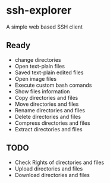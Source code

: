 # ssh-explorer
A simple web based SSH client

## Ready
* change directories
* Open text-plain files
* Saved text-plain edited files
* Open image files
* Execute custom bash comands
* Show files information
* Copy directories and files
* Move directories and files
* Rename directories and files
* Delete directories and files
* Compress directories and files
* Extract directories and files

## TODO
* Check Rights of directories and files
* Upload directories and files
* Download directories and files
